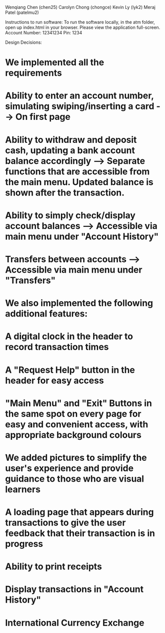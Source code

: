 Wenqiang Chen (chen25)
Carolyn Chong (chongce)
Kevin Ly (lyk2)
Meraj Patel (patelmu2)

Instructions to run software:
To run the software locally, in the atm folder, open up index.html in your browser.
Please view the application full-screen.
Account Number: 12341234
Pin: 1234

Design Decisions:
# We implemented all the requirements
# Ability to enter an account number, simulating swiping/inserting a card --> On first page
# Ability to withdraw and deposit cash, updating a bank account balance accordingly --> Separate functions that are accessible from the main menu. Updated balance is shown after the transaction.
# Ability to simply check/display account balances --> Accessible via main menu under "Account History"
# Transfers between accounts --> Accessible via main menu under "Transfers"

# We also implemented the following additional features:
# A digital clock in the header to record transaction times
# A "Request Help" button in the header for easy access
# "Main Menu" and "Exit" Buttons in the same spot on every page for easy and convenient access, with appropriate background colours
# We added pictures to simplify the user's experience and provide guidance to those who are visual learners
# A loading page that appears during transactions to give the user feedback that their transaction is in progress
# Ability to print receipts
# Display transactions in "Account History"
# International Currency Exchange

